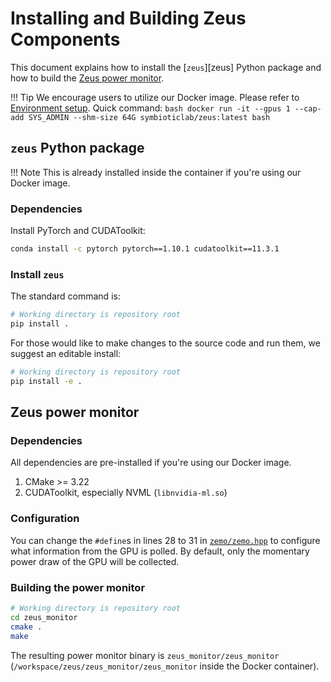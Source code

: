 # Installing and Building Zeus Components

This document explains how to install the [`zeus`][zeus] Python package and how to build the [Zeus power monitor](https://github.com/SymbioticLab/Zeus/tree/master/zeus_monitor).

!!! Tip
    We encourage users to utilize our Docker image. Please refer to [Environment setup](./environment.md). Quick command:
    ```bash
    docker run -it --gpus 1 --cap-add SYS_ADMIN --shm-size 64G symbioticlab/zeus:latest bash
    ```


## `zeus` Python package

!!! Note
    This is already installed inside the container if you're using our Docker image.

### Dependencies

Install PyTorch and CUDAToolkit:

```bash
conda install -c pytorch pytorch==1.10.1 cudatoolkit==11.3.1
```

### Install `zeus`

The standard command is:

```bash
# Working directory is repository root
pip install .
```

For those would like to make changes to the source code and run them, we suggest an editable install:

```bash
# Working directory is repository root
pip install -e .
```


## Zeus power monitor

### Dependencies

All dependencies are pre-installed if you're using our Docker image.  

1. CMake >= 3.22
1. CUDAToolkit, especially NVML (`libnvidia-ml.so`)

### Configuration

You can change the `#define`s in lines 28 to 31 in [`zemo/zemo.hpp`](https://github.com/SymbioticLab/Zeus/tree/master/zeus_monitor/zemo/zemo.hpp) to configure what information from the GPU is polled.
By default, only the momentary power draw of the GPU will be collected.

### Building the power monitor

```bash
# Working directory is repository root
cd zeus_monitor
cmake .
make
```

The resulting power monitor binary is `zeus_monitor/zeus_monitor` (`/workspace/zeus/zeus_monitor/zeus_monitor` inside the Docker container).
